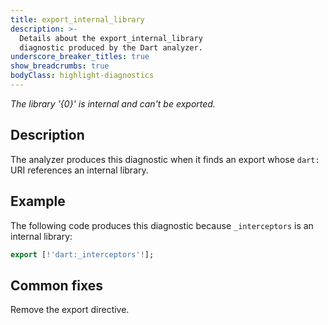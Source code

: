 ```yaml
---
title: export_internal_library
description: >-
  Details about the export_internal_library
  diagnostic produced by the Dart analyzer.
underscore_breaker_titles: true
show_breadcrumbs: true
bodyClass: highlight-diagnostics
---
```


_The library '{0}' is internal and can't be exported._

## Description

The analyzer produces this diagnostic when it finds an export whose `dart:`
URI references an internal library.

## Example

The following code produces this diagnostic because `_interceptors` is an
internal library:

```dart
export [!'dart:_interceptors'!];
```

## Common fixes

Remove the export directive.
